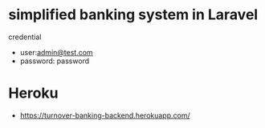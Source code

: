 # simplified banking system in Laravel

credential 

- user:admin@test.com
- password: password

# Heroku

- https://turnover-banking-backend.herokuapp.com/